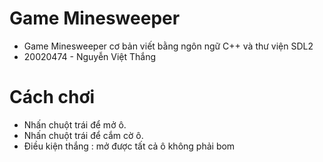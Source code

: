 # Game Minesweeper
- Game Minesweeper cơ bản viết bằng ngôn ngữ C++ và thư viện SDL2
- 20020474 - Nguyễn Việt Thắng
# Cách chơi
- Nhấn chuột trái để mở ô.
- Nhấn chuột trái để cắm cờ ô.
- Điều kiện thắng : mở được tất cả ô không phải bom
